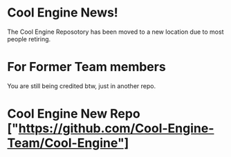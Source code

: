 # Cool Engine News!

The Cool Engine Reposotory has been moved to a new location due to most people retiring. 

# For Former Team members

You are still being credited btw, just in another repo.

# Cool Engine New Repo ["https://github.com/Cool-Engine-Team/Cool-Engine"]
